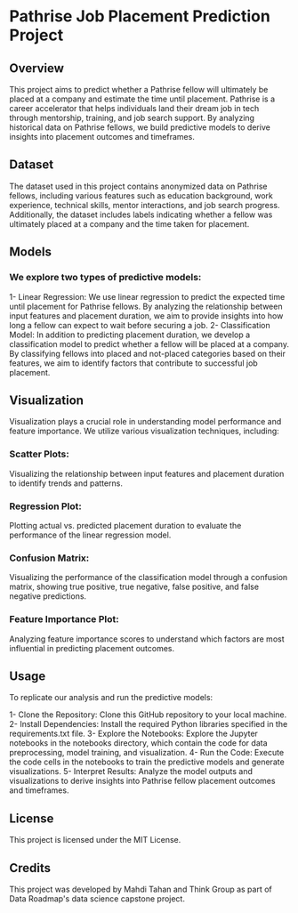 # Pathrise Job Placement Prediction Project
## Overview
This project aims to predict whether a Pathrise fellow will ultimately be placed at a company and estimate the time until placement. Pathrise is a career accelerator that helps individuals land their dream job in tech through mentorship, training, and job search support. By analyzing historical data on Pathrise fellows, we build predictive models to derive insights into placement outcomes and timeframes.

## Dataset
The dataset used in this project contains anonymized data on Pathrise fellows, including various features such as education background, work experience, technical skills, mentor interactions, and job search progress. Additionally, the dataset includes labels indicating whether a fellow was ultimately placed at a company and the time taken for placement.

## Models
### We explore two types of predictive models:

1- Linear Regression: We use linear regression to predict the expected time until placement for Pathrise fellows. By analyzing the relationship between input features and placement duration, we aim to provide insights into how long a fellow can expect to wait before securing a job.
2- Classification Model: In addition to predicting placement duration, we develop a classification model to predict whether a fellow will be placed at a company. By classifying fellows into placed and not-placed categories based on their features, we aim to identify factors that contribute to successful job placement.

## Visualization
Visualization plays a crucial role in understanding model performance and feature importance. We utilize various visualization techniques, including:

### Scatter Plots: 
Visualizing the relationship between input features and placement duration to identify trends and patterns.
### Regression Plot: 
Plotting actual vs. predicted placement duration to evaluate the performance of the linear regression model.
### Confusion Matrix: 
Visualizing the performance of the classification model through a confusion matrix, showing true positive, true negative, false positive, and false negative predictions.
### Feature Importance Plot: 
Analyzing feature importance scores to understand which factors are most influential in predicting placement outcomes.

## Usage
To replicate our analysis and run the predictive models:

1- Clone the Repository: Clone this GitHub repository to your local machine.
2- Install Dependencies: Install the required Python libraries specified in the requirements.txt file.
3- Explore the Notebooks: Explore the Jupyter notebooks in the notebooks directory, which contain the code for data preprocessing, model training, and visualization.
4- Run the Code: Execute the code cells in the notebooks to train the predictive models and generate visualizations.
5- Interpret Results: Analyze the model outputs and visualizations to derive insights into Pathrise fellow placement outcomes and timeframes.

## License
This project is licensed under the MIT License.

## Credits
This project was developed by Mahdi Tahan and Think Group as part of Data Roadmap's data science capstone project.

